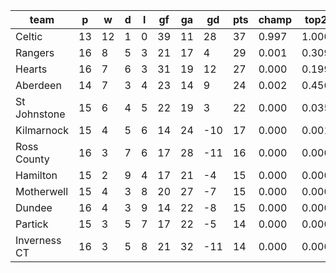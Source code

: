 |     team     | p  | w  | d | l | gf | ga | gd  | pts | champ | top2  | top3  | top4  |  5-7  | bot4  | bot3  | bot2  |
|--------------|----|----|---|---|----|----|-----|-----|-------|-------|-------|-------|-------|-------|-------|-------|
| Celtic       | 13 | 12 | 1 | 0 | 39 | 11 |  28 |  37 | 0.997 | 1.000 | 1.000 | 1.000 | 0.000 | 0.000 | 0.000 | 0.000|
| Rangers      | 16 |  8 | 5 | 3 | 21 | 17 |   4 |  29 | 0.001 | 0.309 | 0.642 | 0.877 | 0.120 | 0.001 | 0.000 | 0.000|
| Hearts       | 16 |  7 | 6 | 3 | 31 | 19 |  12 |  27 | 0.000 | 0.199 | 0.476 | 0.803 | 0.193 | 0.002 | 0.001 | 0.000|
| Aberdeen     | 14 |  7 | 3 | 4 | 23 | 14 |   9 |  24 | 0.002 | 0.456 | 0.742 | 0.918 | 0.081 | 0.000 | 0.000 | 0.000|
| St Johnstone | 15 |  6 | 4 | 5 | 22 | 19 |   3 |  22 | 0.000 | 0.035 | 0.126 | 0.328 | 0.602 | 0.032 | 0.015 | 0.006|
| Kilmarnock   | 15 |  4 | 5 | 6 | 14 | 24 | -10 |  17 | 0.000 | 0.001 | 0.004 | 0.015 | 0.326 | 0.511 | 0.371 | 0.237|
| Ross County  | 16 |  3 | 7 | 6 | 17 | 28 | -11 |  16 | 0.000 | 0.000 | 0.001 | 0.005 | 0.217 | 0.661 | 0.526 | 0.363|
| Hamilton     | 15 |  2 | 9 | 4 | 17 | 21 |  -4 |  15 | 0.000 | 0.000 | 0.002 | 0.009 | 0.272 | 0.581 | 0.435 | 0.285|
| Motherwell   | 15 |  4 | 3 | 8 | 20 | 27 |  -7 |  15 | 0.000 | 0.000 | 0.001 | 0.007 | 0.198 | 0.677 | 0.538 | 0.392|
| Dundee       | 16 |  4 | 3 | 9 | 14 | 22 |  -8 |  15 | 0.000 | 0.000 | 0.002 | 0.012 | 0.318 | 0.519 | 0.376 | 0.237|
| Partick      | 15 |  3 | 5 | 7 | 17 | 22 |  -5 |  14 | 0.000 | 0.000 | 0.002 | 0.013 | 0.311 | 0.535 | 0.396 | 0.263|
| Inverness CT | 16 |  3 | 5 | 8 | 21 | 32 | -11 |  14 | 0.000 | 0.000 | 0.003 | 0.014 | 0.363 | 0.482 | 0.342 | 0.216|
